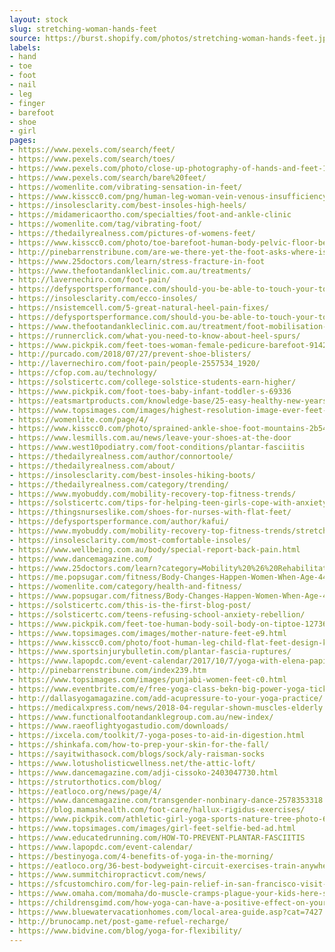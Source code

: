```yaml
---
layout: stock
slug: stretching-woman-hands-feet
source: https://burst.shopify.com/photos/stretching-woman-hands-feet.jpg
labels:
- hand
- toe
- foot
- nail
- leg
- finger
- barefoot
- shoe
- girl
pages:
- https://www.pexels.com/search/feet/
- https://www.pexels.com/search/toes/
- https://www.pexels.com/photo/close-up-photography-of-hands-and-feet-1076584/
- https://www.pexels.com/search/bare%20feet/
- https://womenlite.com/vibrating-sensation-in-feet/
- https://www.kisscc0.com/png/human-leg-woman-vein-venous-insufficiency-girl-leg-ki1d7z/
- https://insolesclarity.com/best-insoles-high-heels/
- https://midamericaortho.com/specialties/foot-and-ankle-clinic
- https://womenlite.com/tag/vibrating-foot/
- https://thedailyrealness.com/pictures-of-womens-feet/
- https://www.kisscc0.com/photo/toe-barefoot-human-body-pelvic-floor-beauty-t5mxl0/
- http://pinebarrenstribune.com/are-we-there-yet-the-foot-asks-where-is-the-love-p2449-239.htm
- https://www.25doctors.com/learn/stress-fracture-in-foot
- https://www.thefootandankleclinic.com.au/treatments/
- http://lavernechiro.com/foot-pain/
- https://defysportsperformance.com/should-you-be-able-to-touch-your-toes/
- https://insolesclarity.com/ecco-insoles/
- https://nsistemcell.com/5-great-natural-heel-pain-fixes/
- https://defysportsperformance.com/should-you-be-able-to-touch-your-toes/should-you-be-able-to-touch-your-toes/
- https://www.thefootandankleclinic.com.au/treatment/foot-mobilisation-techniques-fmt/
- https://runnerclick.com/what-you-need-to-know-about-heel-spurs/
- https://www.pickpik.com/feet-toes-woman-female-pedicure-barefoot-9142
- http://purcado.com/2018/07/27/prevent-shoe-blisters/
- http://lavernechiro.com/foot-pain/people-2557534_1920/
- https://cfop.com.au/technology/
- https://solsticertc.com/college-solstice-students-earn-higher/
- https://www.pickpik.com/foot-toes-baby-infant-toddler-s-69336
- https://eatsmartproducts.com/knowledge-base/25-easy-healthy-new-years-resolutions-youll-actually-be-able-to-keep/
- https://www.topsimages.com/images/highest-resolution-image-ever-feet-0d.html
- https://womenlite.com/page/4/
- https://www.kisscc0.com/photo/sprained-ankle-shoe-foot-mountains-2b54k5/
- https://www.lesmills.com.au/news/leave-your-shoes-at-the-door
- https://www.west10podiatry.com/foot-conditions/plantar-fasciitis
- https://thedailyrealness.com/author/connortoole/
- https://thedailyrealness.com/about/
- https://insolesclarity.com/best-insoles-hiking-boots/
- https://thedailyrealness.com/category/trending/
- https://www.myobuddy.com/mobility-recovery-top-fitness-trends/
- https://solsticertc.com/tips-for-helping-teen-girls-cope-with-anxiety/
- https://thingsnurseslike.com/shoes-for-nurses-with-flat-feet/
- https://defysportsperformance.com/author/kafui/
- https://www.myobuddy.com/mobility-recovery-top-fitness-trends/stretching-woman-hands-feet_4460x4460/
- https://insolesclarity.com/most-comfortable-insoles/
- https://www.wellbeing.com.au/body/special-report-back-pain.html
- https://www.dancemagazine.com/
- https://www.25doctors.com/learn?category=Mobility%20%26%20Rehabilitation
- https://me.popsugar.com/fitness/Body-Changes-Happen-Women-When-Age-44983260
- https://womenlite.com/category/health-and-fitness/
- https://www.popsugar.com/fitness/Body-Changes-Happen-Women-When-Age-44041750
- https://solsticertc.com/this-is-the-first-blog-post/
- https://solsticertc.com/teens-refusing-school-anxiety-rebellion/
- https://www.pickpik.com/feet-toe-human-body-soil-body-on-tiptoe-127360
- https://www.topsimages.com/images/mother-nature-feet-e9.html
- https://www.kisscc0.com/photo/foot-human-leg-child-flat-feet-design-kaherh/
- https://www.sportsinjurybulletin.com/plantar-fascia-ruptures/
- https://www.lapopdc.com/event-calendar/2017/10/7/yoga-with-elena-papina
- http://pinebarrenstribune.com/index239.htm
- https://www.topsimages.com/images/punjabi-women-feet-c0.html
- https://www.eventbrite.com/e/free-yoga-class-bekn-big-power-yoga-tickets-50782667325
- http://dallasyogamagazine.com/add-acupressure-to-your-yoga-practice/
- https://medicalxpress.com/news/2018-04-regular-shown-muscles-elderly.html
- https://www.functionalfootandanklegroup.com.au/new-index/
- https://www.raeoflightyogastudio.com/downloads/
- https://ixcela.com/toolkit/7-yoga-poses-to-aid-in-digestion.html
- https://shinkafa.com/how-to-prep-your-skin-for-the-fall/
- https://sayitwithasock.com/blogs/sock/aly-raisman-socks
- https://www.lotusholisticwellness.net/the-attic-loft/
- https://www.dancemagazine.com/adji-cissoko-2403047730.html
- https://strutorthotics.com/blog/
- https://eatloco.org/news/page/4/
- https://www.dancemagazine.com/transgender-nonbinary-dance-2578353318.html
- https://blog.mamashealth.com/foot-care/hallux-rigidus-exercises/
- https://www.pickpik.com/athletic-girl-yoga-sports-nature-tree-photo-6898
- https://www.topsimages.com/images/girl-feet-selfie-bed-ad.html
- https://www.educatedrunning.com/HOW-TO-PREVENT-PLANTAR-FASCIITIS
- https://www.lapopdc.com/event-calendar/
- https://bestinyoga.com/4-benefits-of-yoga-in-the-morning/
- https://eatloco.org/36-best-bodyweight-circuit-exercises-train-anywhere-anytime/
- https://www.summitchiropracticvt.com/news/
- https://sfcustomchiro.com/for-leg-pain-relief-in-san-francisco-visit-a-chiropractor/
- https://www.omaha.com/momaha/do-muscle-cramps-plague-your-kids-here-s-what-might/article_2e28bc22-2907-53ab-a204-91e1fbf057c5.html
- https://childrensgimd.com/how-yoga-can-have-a-positive-effect-on-your-childs-digestive-system/
- https://www.bluewatervacationhomes.com/local-area-guide.asp?cat=7427
- http://brunocamp.net/post-game-refuel-recharge/
- https://www.bidvine.com/blog/yoga-for-flexibility/
---
```

